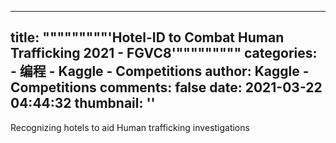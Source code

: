 
---
title: """""""""'Hotel-ID to Combat Human Trafficking 2021 - FGVC8'"""""""""
categories: 
    - 编程
    - Kaggle - Competitions
author: Kaggle - Competitions
comments: false
date: 2021-03-22 04:44:32
thumbnail: ''
---

<div>   
Recognizing hotels to aid Human trafficking investigations  
</div>
            